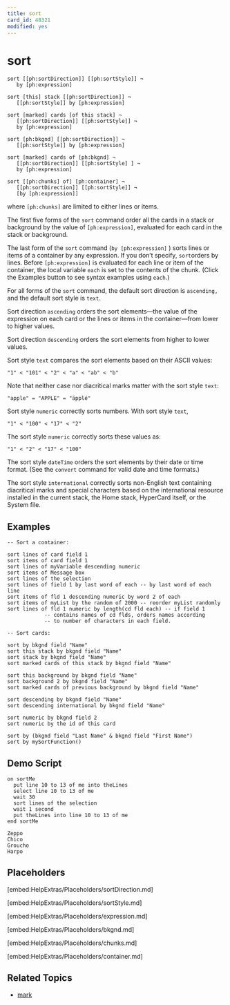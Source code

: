 ```yaml
---
title: sort
card_id: 48321
modified: yes
---
```


# sort

```
sort [[ph:sortDirection]] [[ph:sortStyle]] ¬
   by [ph:expression]

sort [this] stack [[ph:sortDirection]] ¬
   [[ph:sortStyle]] by [ph:expression]

sort [marked] cards [of this stack] ¬
   [[ph:sortDirection]] [[ph:sortStyle]] ¬
   by [ph:expression]

sort [ph:bkgnd] [[ph:sortDirection]] ¬
   [[ph:sortStyle]] by [ph:expression]

sort [marked] cards of [ph:bkgnd] ¬
   [[ph:sortDirection]] [[ph:sortStyle] ] ¬
   by [ph:expression]

sort [[ph:chunks] of] [ph:container] ¬
   [[ph:sortDirection]] [[ph:sortStyle]] ¬
   [by [ph:expression]]
```

where `[ph:chunks]` are limited to either lines or items.

The first five forms of the `sort` command order all the cards in a stack or background by the value of `[ph:expression]`, evaluated for each card in the stack or background.

The last form of the `sort` command (`by [ph:expression]` ) sorts lines or items of a container by any expression. If you don’t specify, `sort`orders by lines.  Before `[ph:expression]` is evaluated for each line or item of the container, the local variable `each` is set to the contents of the chunk. (Click the Examples button to see syntax examples using `each`.)

For all forms of the `sort` command, the default sort direction is `ascending,` and the default sort style is `text`.

Sort direction `ascending` orders the sort elements—the value of the expression on each card or the lines or items in the container—from lower to higher values.

Sort direction `descending` orders the sort elements from higher to lower values.

Sort style `text` compares the sort elements based on their ASCII values:

`"1" < "101" < "2" < "a" < "ab" < "b"`

Note that neither case nor diacritical marks matter with the sort style `text`:

`"apple" = "APPLE" = "äpplé"`

Sort style `numeric` correctly sorts numbers. With sort style `text`,

`"1" < "100" < "17" < "2"`

The sort style `numeric` correctly sorts these values as:

`"1" < "2" < "17" < "100"`

The sort style `dateTime` orders the sort elements by their date or time format. (See the `convert` command for valid date and time formats.)

The sort style `international` correctly sorts non-English text containing diacritical marks and special characters based on the international resource installed in the current stack, the Home stack, HyperCard itself, or the System file.

## Examples

```
-- Sort a container:

sort lines of card field 1
sort items of card field 1
sort lines of myVariable descending numeric
sort items of Message box
sort lines of the selection
sort lines of field 1 by last word of each -- by last word of each line
sort items of fld 1 descending numeric by word 2 of each
sort items of myList by the random of 2000 -- reorder myList randomly
sort lines of fld 1 numeric by length(cd fld each) -- if field 1
            -- contains names of cd flds, orders names according
            -- to number of characters in each field.

-- Sort cards:

sort by bkgnd field "Name"
sort this stack by bkgnd field "Name"
sort stack by bkgnd field "Name"
sort marked cards of this stack by bkgnd field "Name"

sort this background by bkgnd field "Name"
sort background 2 by bkgnd field "Name"
sort marked cards of previous background by bkgnd field "Name"

sort descending by bkgnd field "Name"
sort descending international by bkgnd field "Name"

sort numeric by bkgnd field 2
sort numeric by the id of this card

sort by (bkgnd field "Last Name" & bkgnd field "First Name")
sort by mySortFunction()
```

## Demo Script

```
on sortMe
  put line 10 to 13 of me into theLines
  select line 10 to 13 of me
  wait 30
  sort lines of the selection
  wait 1 second
  put theLines into line 10 to 13 of me
end sortMe

Zeppo
Chico
Groucho
Harpo
```

## Placeholders

[embed:HelpExtras/Placeholders/sortDirection.md]

[embed:HelpExtras/Placeholders/sortStyle.md]

[embed:HelpExtras/Placeholders/expression.md]

[embed:HelpExtras/Placeholders/bkgnd.md]

[embed:HelpExtras/Placeholders/chunks.md]

[embed:HelpExtras/Placeholders/container.md]

## Related Topics

* [mark](/HyperTalkReference/commands/mark)
